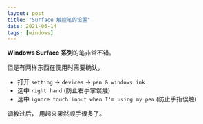 ```yaml
---
layout: post
title: "Surface 触控笔的设置"
date: 2021-06-14
tags: [windows]
---
```




**Windows Surface 系列**的笔非常不错。 

但是有两样东西在使用时需要确认， 

- 打开 `setting` -> `devices` -> `pen & windows ink` 
- 选中 `right hand`  (防止右手掌误触)
- 选中 `ignore touch input when I'm using my pen`  (防止手指误触)

调教过后， 用起来果然顺手很多了。 
